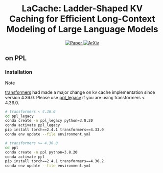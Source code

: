 <div align="center">
<h1>LaCache: Ladder-Shaped KV Caching for Efficient Long-Context Modeling of Large Language Models</h1>
</div>

<p align="center">
    <a href="https://github.com/GATECH-EIC/LaCache/blob/main/assets/LaCache.pdf">
        <img alt="Paper" src="https://img.shields.io/badge/paper-link-blue?logo=quicklook" />
    </a>
    <a href="">
        <img alt="ArXiv" src="https://img.shields.io/badge/arXiv-xxxx.xxxxx-B31B1B?logo=arxiv" />
    </a><br>
</p>

## on PPL

### Installation

> [!NOTE]
> [transformers](https://github.com/huggingface/transformers) had made a major change on kv cache implementation since version 4.36.0. Please use [ppl_legacy](./ppl_legacy) if you are using transformers < 4.36.0.

```bash
# transformers < 4.36.0
cd ppl_legacy
conda create -n ppl_legacy python=3.8.20
conda activate ppl_legacy
pip install torch==2.4.1 transformers==4.33.0
conda env update --file environment.yml

# transformers >= 4.36.0
cd ppl
conda create -n ppl python=3.8.20
conda activate ppl
pip install torch==2.4.1 transformers==4.36.2
conda env update --file environment.yml
```
